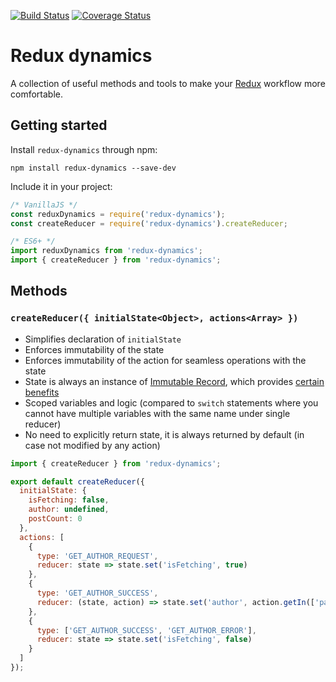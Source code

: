 [![Build Status](https://travis-ci.org/kettanaito/redux-dynamics.svg?branch=master)](https://travis-ci.org/kettanaito/redux-dynamics)
[![Coverage Status](https://coveralls.io/repos/github/kettanaito/redux-dynamics/badge.svg)](https://coveralls.io/github/kettanaito/redux-dynamics)

# Redux dynamics
A collection of useful methods and tools to make your [Redux](http://redux.js.org/) workflow more comfortable.

## Getting started
Install `redux-dynamics` through npm:
```
npm install redux-dynamics --save-dev
```
Include it in your project:
```js
/* VanillaJS */
const reduxDynamics = require('redux-dynamics');
const createReducer = require('redux-dynamics').createReducer;

/* ES6+ */
import reduxDynamics from 'redux-dynamics';
import { createReducer } from 'redux-dynamics';
```

## Methods
### `createReducer({ initialState<Object>, actions<Array> })`
* Simplifies declaration of `initialState`
* Enforces immutability of the state
* Enforces immutability of the action for seamless operations with the state
* State is always an instance of [Immutable Record](https://facebook.github.io/immutable-js/docs/#/Record), which provides [certain benefits](https://tonyhb.gitbooks.io/redux-without-profanity/using_immutablejs_records.html)
* Scoped variables and logic (compared to `switch` statements where you cannot have multiple variables with the same name under single reducer)
* No need to explicitly return state, it is always returned by default (in case not modified by any action)
```js
import { createReducer } from 'redux-dynamics';

export default createReducer({
  initialState: {
    isFetching: false,
    author: undefined,
    postCount: 0
  },
  actions: [
    {
      type: 'GET_AUTHOR_REQUEST',
      reducer: state => state.set('isFetching', true)
    },
    {
      type: 'GET_AUTHOR_SUCCESS',
      reducer: (state, action) => state.set('author', action.getIn(['payload', 'body'])
    },
    {
      type: ['GET_AUTHOR_SUCCESS', 'GET_AUTHOR_ERROR'],
      reducer: state => state.set('isFetching', false)
    }
  ]
});
```
